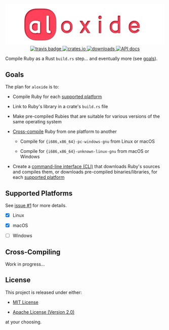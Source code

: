 <p align="center">
  <a href="https://github.com/nvzqz/aloxide">
    <img width="800" src="https://github.com/nvzqz/aloxide/raw/assets/aloxide_banner.svg?sanitize=true" alt="aloxide banner">
  </a>
  <a href="https://travis-ci.com/nvzqz/aloxide">
    <img src="https://travis-ci.com/nvzqz/aloxide.svg?branch=master" alt="travis badge">
  </a>
  <a href="https://crates.io/crates/aloxide">
    <img src="https://img.shields.io/crates/v/aloxide.svg" alt="crates.io">
    <img src="https://img.shields.io/crates/d/aloxide.svg" alt="downloads">
  </a>
  <a href="https://docs.rs/aloxide">
    <img src="https://docs.rs/aloxide/badge.svg" alt="API docs">
  </a>
</p>

Compile Ruby as a Rust `build.rs` step... and eventually more (see
[goals](#goals)).

## Goals

The plan for `aloxide` is to:

- Compile Ruby for each [supported platform](#supported-platforms)

- Link to Ruby's library in a crate's `build.rs` file

- Make pre-compiled Rubies that are suitable for various versions of the same
  operating system

- [Cross-compile](#cross-compiling) Ruby from one platform to another

  - Compile for `{i686,x86_64}-pc-windows-gnu` from Linux or macOS

  - Compile for `{i686,x86_64}-unknown-linux-gnu` from macOS or Windows

- Create a [command-line interface (CLI)][CLI] that downloads Ruby's sources and
  compiles them, or downloads pre-compiled binaries/libraries, for each
  [supported platform](#supported-platforms)

## Supported Platforms

See [issue #1](https://github.com/nvzqz/aloxide/issues/1) for more details.

- [x] Linux

- [x] macOS

- [ ] Windows

## Cross-Compiling

Work in progress...

## License

This project is released under either:

- [MIT License](https://github.com/nvzqz/static-assertions-rs/blob/master/LICENSE-MIT)

- [Apache License (Version 2.0)](https://github.com/nvzqz/static-assertions-rs/blob/master/LICENSE-APACHE)

at your choosing.

[CLI]: https://en.wikipedia.org/wiki/Command-line_interface
